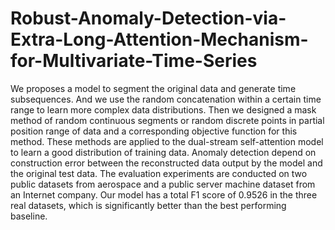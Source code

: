 # Robust-Anomaly-Detection-via-Extra-Long-Attention-Mechanism-for-Multivariate-Time-Series
We proposes  a  model  to  segment  the  original  data  and  generate time  subsequences. And we use  the  random  concatenation  within  a certain time range to learn more complex data distributions. Then we  designed  a  mask  method  of  random  continuous  segments  or random  discrete  points  in  partial  position  range  of  data  and  a corresponding objective function for this method. These methods are  applied  to  the  dual-stream  self-attention  model  to  learn  a good  distribution  of  training  data.  Anomaly  detection  depend on  construction  error  between  the  reconstructed  data  output  by the model and the original test data. The evaluation experiments are conducted on two public datasets from aerospace and a public server  machine  dataset  from  an  Internet  company.  Our  model has a total F1 score of 0.9526 in the three real datasets, which is significantly  better  than  the  best  performing  baseline.
